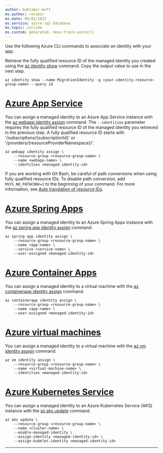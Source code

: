 ```yaml
---
author: bobtabor-msft
ms.author: rotabor
ms.date: 06/01/2023
ms.service: azure-sql-database
ms.topic: include
ms.custom: generated, devx-track-azurecli
---
```


Use the following Azure CLI commands to associate an identity with your app:

Retrieve the fully qualified resource ID of the managed identity you created using the [az identity show](/cli/azure/identity#az-identity-show) command. Copy the output value to use in the next step.

```azurecli
az identity show --name MigrationIdentity -g <your-identity-resource-group-name> --query id
```

# [Azure App Service](#tab/app-service-identity)

You can assign a managed identity to an Azure App Service instance with the [az webapp identity assign](/cli/azure/webapp/identity#az-webapp-identity-assign) command. The `--identities` parameter requires the fully qualified resource ID of the managed identity you retrieved in the previous step. A fully qualified resource ID starts with '/subscriptions/{subscriptionId}' or '/providers/{resourceProviderNamespace}/'.

```azurecli
az webapp identity assign \
    --resource-group <resource-group-name> \
    --name <webapp-name> \
    --identities <managed-identity-id>
```

If you are working with Git Bash, be careful of path conversions when using fully qualified resource IDs. To disable path conversion, add `MSYS_NO_PATHCONV=1` to the beginning of your command. For more information, see [Auto translation of resource IDs](https://github.com/Azure/azure-cli/blob/dev/doc/use_cli_with_git_bash.md#auto-translation-of-resource-ids).

# [Azure Spring Apps](#tab/spring-apps-identity)

You can assign a managed identity to an Azure Spring Apps instance with the [az spring app identity assign](/cli/azure/spring/app/identity) command.

```azurecli
az spring app identity assign \
    --resource-group <resource-group-name> \
    --name <app-name> \
    --service <service-name> \
    --user-assigned <managed-identity-id>
```

# [Azure Container Apps](#tab/container-apps-identity)

You can assign a managed identity to a virtual machine with the [az containerapp identity assign](/cli/azure/containerapp/identity) command.

```azurecli
az containerapp identity assign \
    --resource-group <resource-group-name> \
    --name <app-name> \
    --user-assigned <managed-identity-id>
```

# [Azure virtual machines](#tab/virtual-machines-identity)

You can assign a managed identity to a virtual machine with the [az vm identity assign](/cli/azure/vm/identity) command.

```azurecli
az vm identity assign \
    --resource-group <resource-group-name> \
    --name <virtual-machine-name> \
    --identities <managed-identity-id>
```

# [Azure Kubernetes Service](#tab/aks-identity)

You can assign a managed identity to an Azure Kubernetes Service (AKS) instance with the [az aks update](/cli/azure/aks) command.

```azurecli
az aks update \
    --resource-group <resource-group-name> \
    --name <cluster-name> \
    --enable-managed-identity \
    --assign-identity <managed-identity-id> \
    --assign-kubelet-identity <managed-identity-id>
```

---
